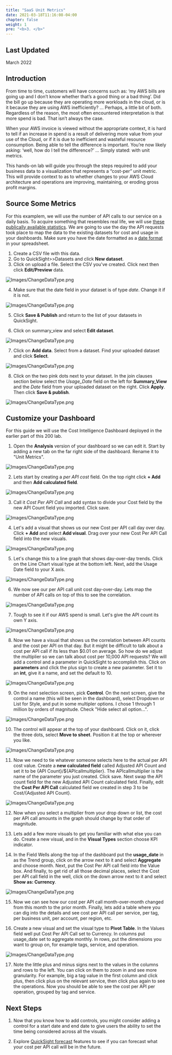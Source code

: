 ```yaml
---
title: "SaaS Unit Metrics"
date: 2021-03-18T11:16:08-04:00
chapter: false
weight: 1
pre: "<b>3. </b>"
---
```

## Last Updated

March 2022

## Introduction

From time to time, customers will have concerns such as: ‘my AWS bills are going up and I don’t know whether that’s a good thing or a bad thing’. Did the bill go up because they are operating more workloads in the cloud, or is it because they are using AWS inefficiently? … Perhaps, a little bit of both. Regardless of the reason, the most often encountered interpretation is that more spend is bad. That isn’t always the case.

When your AWS invoice is viewed without the appropriate context, it is hard to tell if an increase in spend is a result of delivering more value from your use of the Cloud, or if it is due to inefficient and wasteful resource consumption. Being able to tell the difference is important. You’re now likely asking: ‘well, how do I tell the difference?’ … Simply stated: with unit metrics.

This hands-on lab will guide you through the steps required to add your business data to a visualization that represents a “cost-per” unit metric.  This will provide context to as to whether changes to your AWS Cloud architecture and operations are improving, maintaining, or eroding gross profit margins. 

## Source Some Metrics

For this examplem, we will use the number of API calls to our service on a daily basis. To acquire something that resembles real life, we will use [these publically available statistics](https://stats.boomi.com/). We are going to use the day the API requests took place to map the data to the existing datasets for cost and usage in your dashboards. Make sure you have the date formatted as a [date format](https://docs.aws.amazon.com/quicksight/latest/user/supported-date-formats.html) in your spreadsheet. 

1. Create a CSV file with this data.
2. Go to QuickSight>>Datasets and click **New dataset**. 
3. Click on upload a file. Select the CSV you've created. Click next then click **Edit/Preview** data. 

![Images/ChangeDataType.png](/Cost/200_Cloud_Intelligence/Images/customizations_editpreviewdata.png?classes=lab_picture_small)

4. Make sure that the date field in your dataset is of type *date*. Change it if it is not. 

![Images/ChangeDataType.png](/Cost/200_Cloud_Intelligence/Images/customizations_dateformat.png?classes=lab_picture_small)

5. Click **Save & Publish** and return to the list of your datasets in QuickSight. 

6. Click on summary_view and select **Edit dataset**. 

![Images/ChangeDataType.png](/Cost/200_Cloud_Intelligence/Images/customizations_editdataset.png?classes=lab_picture_small)

7. Click on **Add data**. Select from a dataset. Find your uploaded dataset and click **Select**. 

![Images/ChangeDataType.png](/Cost/200_Cloud_Intelligence/Images/customizations_adddata.png?classes=lab_picture_small)

8. Click on the two pink dots next to your dataset. In the join clauses section below select the *Usage_Date* field on the left for **Summary_View** and the *Date* field from your uploaded dataset on the right. Click **Apply**. Then click **Save & publish**. 

![Images/ChangeDataType.png](/Cost/200_Cloud_Intelligence/Images/customization_joinclauses.png?classes=lab_picture_small)

## Customize your Dashboard

For this guide we will use the Cost Intelligence Dashboard deployed in the earlier part of this 200 lab. 

1. Open the **Analysis** version of your dashboard so we can edit it. Start by adding a new tab on the far right side of the dashboard. Rename it to "Unit Metrics".

![Images/ChangeDataType.png](/Cost/200_Cloud_Intelligence/Images/customizations_newtab.png?classes=lab_picture_small)

2. Lets start by creating a *per API cost* field. On the top right click **+ Add** and then **Add calculated field**.

![Images/ChangeDataType.png](/Cost/200_Cloud_Intelligence/Images/customizations_addcalculatedfield.png?classes=lab_picture_small)

3. Call it *Cost Per API Call* and add syntax to divide your Cost field by the new API Count field you imported. Click save. 

![Images/ChangeDataType.png](/Cost/200_Cloud_Intelligence/Images/customizations_calculatedfield1.png?classes=lab_picture_small)

4. Let's add a visual that shows us our new Cost per API call day over day. Click **+ Add** and select **Add visual**. Drag over your new Cost Per API Call field into the new visuals. 

![Images/ChangeDataType.png](/Cost/200_Cloud_Intelligence/Images/customizations_addingcostperapicallfield.png?classes=lab_picture_small)

5. Let's change this to a line graph that shows day-over-day trends. Click on the Line Chart visual type at the bottom left. Next, add the Usage Date field to your X axis. 

![Images/ChangeDataType.png](/Cost/200_Cloud_Intelligence/Images/customizations_createlinegraph.png?classes=lab_picture_small)

6. We now see our per API call unit cost day-over-day. Lets map the number of API calls on top of this to see the correlation. 

![Images/ChangeDataType.png](/Cost/200_Cloud_Intelligence/Images/customizations_addapicounttograph.png?classes=lab_picture_small)

7. Tough to see it if our AWS spend is small. Let's give the API count its own Y axis. 

![Images/ChangeDataType.png](/Cost/200_Cloud_Intelligence/Images/customizationsownyaxis.png?classes=lab_picture_small)

8. Now we have a visual that shows us the correlation between API counts and the cost per API on that day. But it might be difficult to talk about a cost per API call if its less than $0.01 on average. So how do we adjust the multiplier so we can talk about cost per 10,000 API requests? We will add a control and a parameter in QuickSight to accomplish this. Click on **parameters** and click the plus sign to create a new parameter. Set it to an **int**, give it a name, and set the default to 10.

![Images/ChangeDataType.png](/Cost/200_Cloud_Intelligence/Images/customizations_setparametermultiplier.png?classes=lab_picture_small)

9. On the next selection screen, pick **Control**. On the next screen, give the control a name (this will be seen in the dashboard), select Dropdown or List for Style, and put in some multipler options. I chose 1 through 1 million by orders of magnitude. Check "Hide select all option...". 

![Images/ChangeDataType.png](/Cost/200_Cloud_Intelligence/Images/customizations_createcontrolformultiplier.png?classes=lab_picture_small)

10. The control will appear at the top of your dashboard. Click on it, click the three dots, select **Move to sheet**. Position it at the top or wherever you like.

![Images/ChangeDataType.png](/Cost/200_Cloud_Intelligence/Images/customizations_movecontrol.png?classes=lab_picture_small)

11. Now we need to tie whatever someone selects here to the actual per API cost value. Create a **new calculated field** called Adjusted API Count and set it to be {API Count}/${APIcallmultiplier}. The APIcallmultiplier is the name of the parameter you just created. Click save. Next swap the API count field for the new Adjusted API Count calculated field. Finally, edit the **Cost Per API Call** calculated field we created in step 3 to be Cost/{Adjusted API Count}.

![Images/ChangeDataType.png](/Cost/200_Cloud_Intelligence/Images/customizations_swapadjustedcostvalue.png?classes=lab_picture_small)

12. Now when you select a multiplier from your drop down or list, the cost per API call amounts in the graph should change by that order of magnitude. 

13. Lets add a few more visuals to get you familiar with what else you can do. Create a new visual, and in the **Visual Types** section choose KPI indicator. 

14. In the Field Wells along the top of the dashboard put the **usage_date** in as the Trend group, click on the arrow next to it and select **Aggregate** and choose month. Next, put the Cost Per API call field into the Value box. And finally, to get rid of all those decimal places, select the Cost per API call field in the well, click on the down arrow next to it and select **Show as: Currency**.

![Images/ChangeDataType.png](/Cost/200_Cloud_Intelligence/Images/customizations_showascurency.png?classes=lab_picture_small)

15. Now we can see how our cost per API call month-over-month changed from this month to the prior month. Finally, lets add a table where you can dig into the details and see cost per API call per service, per tag, per business unit, per account, per region, etc. 

16. Create a new visual and set the visual type to **Pivot Table**. In the Values field well put Cost Per API Call set to Currency. In columns put usage_date set to aggregate monthly. In rows, put the dimensions you want to group on, for example tags, service, and operation. 

![Images/ChangeDataType.png](/Cost/200_Cloud_Intelligence/Images/customizations_detailedtable.png?classes=lab_picture_small)

17. Note the little plus and minus signs next to the values in the columns and rows to the left. You can click on them to zoom in and see more granularity. For example, big a tag value in the first column and click plus, then click plus on the relevant service, then click plus again to see the operations. Now you should be able to see the cost per API per operation, grouped by tag and service. 

## Next Steps

1. Now that you know how to add controls, you might consider adding a control for a start date and end date to give users the ability to set the time being considered across all the visuals. 

2. Explore [QuickSight forecast](https://docs.aws.amazon.com/quicksight/latest/user/forecasts-and-whatifs.html) features to see if you can forecast what your cost per API call will be in the future. 